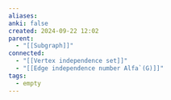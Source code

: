 ```yaml
---
aliases: 
anki: false
created: 2024-09-22 12:02
parent:
  - "[[Subgraph]]"
connected:
  - "[[Vertex independence set]]"
  - "[[Edge independence number Alfa`(G)]]"
tags:
  - empty
---
```

